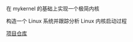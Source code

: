 在 mykernel 的基础上实现一个极简内核


构造一个 Linux 系统并跟踪分析 Linux 内核启动过程


<a href="https://gitee.com/jarenw/linux-os-lab" target="_blank" > 项目仓库  </a>

